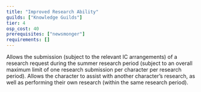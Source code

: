 ```yaml
---
title: "Improved Research Ability"
guilds: ["Knowledge Guilds"]
tier: 4
osp_cost: 40
prerequisites: ["newsmonger"]
requirements: []
---
```

Allows the submission (subject to the relevant IC arrangements) of a research request during the summer research period (subject to an overall maximum limit of one research submission per character per research period). Allows the character to assist with another character’s research, as well as performing their own research (within the same research period).